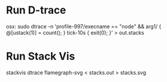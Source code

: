 # Run D-trace
osx: sudo dtrace -n 'profile-997/execname == "node" && arg1/ {
         @[ustack(1)] = count();
      } tick-10s { exit(0); }' > out.stacks

# Run Stack Vis
stackvis dtrace flamegraph-svg < stacks.out > stacks.svg


